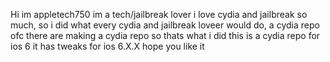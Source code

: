 Hi im appletech750 im a tech/jailbreak lover i love cydia and jailbreak so much, so i did what every cydia and jailbreak loveer would do, a cydia repo ofc there are making a cydia repo so thats what i did this is a cydia repo for ios 6 it has tweaks for ios 6.X.X hope you like it
